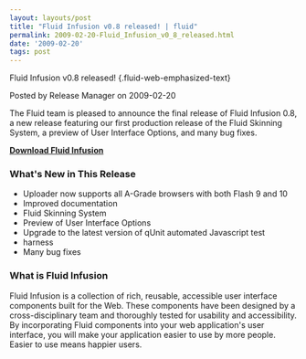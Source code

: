 ```yaml
---
layout: layouts/post
title: "Fluid Infusion v0.8 released! | fluid"
permalink: 2009-02-20-Fluid_Infusion_v0_8_released.html
date: '2009-02-20'
tags: post
---
```

Fluid Infusion v0.8 released! {.fluid-web-emphasized-text}

Posted by Release Manager on 2009-02-20

The Fluid team is pleased to announce the final release of Fluid
Infusion 0.8, a new release featuring our first production release of
the Fluid Skinning System, a preview of User Interface Options, and many
bug fixes.

**[Download Fluid Infusion](https://github.com/fluid-project/infusion)**

### What's New in This Release

- Uploader now supports all A-Grade browsers with both Flash 9 and 10
- Improved documentation
- Fluid Skinning System
- Preview of User Interface Options
- Upgrade to the latest version of qUnit automated Javascript test
- harness
- Many bug fixes

### What is Fluid Infusion

Fluid Infusion is a collection of rich, reusable, accessible user
interface components built for the Web. These components have been
designed by a cross-disciplinary team and thoroughly tested for
usability and accessibility. By incorporating Fluid components into your
web application's user interface, you will make your application easier
to use by more people. Easier to use means happier users.
